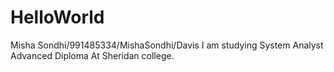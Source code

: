 # HelloWorld
Misha Sondhi/991485334/MishaSondhi/Davis
I am studying System Analyst Advanced Diploma At Sheridan college.
